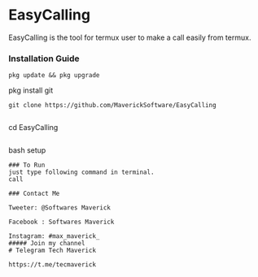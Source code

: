 # EasyCalling
EasyCalling is the tool for termux user to make a call easily from termux. 
### Installation Guide
```
pkg update && pkg upgrade 
```
pkg install git
```
git clone https://github.com/MaverickSoftware/EasyCalling

```

```
``` 
cd EasyCalling

```

```
bash setup

```
### To Run
just type following command in terminal.
call

### Contact Me

Tweeter: @Softwares Maverick

Facebook : Softwares Maverick

Instagram: #max_maverick_
##### Join my channel
# Telegram Tech Maverick

https://t.me/tecmaverick
